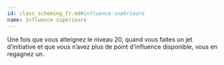 ```yaml
---
id: class_scheming_fr.md#influence-supérieure
name: Influence supérieure
---
```


Une fois que vous atteignez le niveau 20, quand vous faites un jet d’initiative et que vous n’avez plus de point d’influence disponible, vous en regagnez un.

